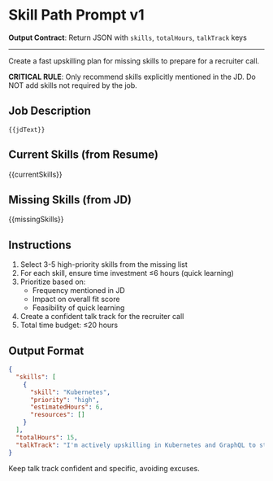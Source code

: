 # Skill Path Prompt v1
**Output Contract**: Return JSON with `skills`, `totalHours`, `talkTrack` keys

---

Create a fast upskilling plan for missing skills to prepare for a recruiter call.

**CRITICAL RULE**: Only recommend skills explicitly mentioned in the JD. Do NOT add skills not required by the job.

## Job Description
```
{{jdText}}
```

## Current Skills (from Resume)
{{currentSkills}}

## Missing Skills (from JD)
{{missingSkills}}

## Instructions

1. Select 3-5 high-priority skills from the missing list
2. For each skill, ensure time investment ≤6 hours (quick learning)
3. Prioritize based on:
   - Frequency mentioned in JD
   - Impact on overall fit score
   - Feasibility of quick learning
4. Create a confident talk track for the recruiter call
5. Total time budget: ≤20 hours

## Output Format

```json
{
  "skills": [
    {
      "skill": "Kubernetes",
      "priority": "high",
      "estimatedHours": 6,
      "resources": []
    }
  ],
  "totalHours": 15,
  "talkTrack": "I'm actively upskilling in Kubernetes and GraphQL to strengthen my DevOps expertise. I've completed the fundamentals and am working through hands-on projects to build production-ready knowledge."
}
```

Keep talk track confident and specific, avoiding excuses.

